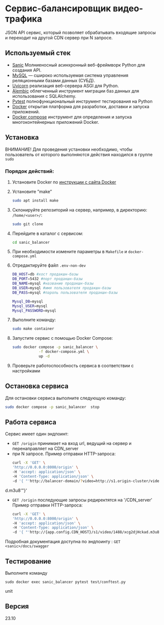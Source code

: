 # Сервис-балансировщик видео-трафика

JSON API сервис, который позволяет обрабатывать входящие запросы и переходит на другой CDN сервер при N запросе. 

## Используемый стек

- [Sanic](https://sanic.dev/en/) Молниеносный асинхронный веб-фреймворк Python для создания API.
- [MySQL](https://www.mysqltutorial.org/) — сшироко используемая система управления реляционными базами данных (СУБД).
- [Uvicorn](https://www.uvicorn.org/) реализация веб-сервера ASGI для Python.
- [Alembic](https://alembic.sqlalchemy.org/en/latest/) облегченный инструмент миграции баз данных для использования с SQLAlchemy.
- [Pytest](https://docs.pytest.org/en/7.4.x/contents.html) полнофункциональный инструмент тестирования на Python
- [Docker](https://docs.docker.com/get-started/overview/) открытая платформа для разработки, доставки и запуска приложений.
- [Docker compose](https://docs.docker.com/compose/) инструмент для определения и запуска многоконтейнерных приложений Docker. 


## Установка 
ВНИМАНИЕ! Для проведения установки необходимо, чтобы пользователь от которого выполняются действия находился в группе `sudo`
### Порядок действий:
1. Установите Docker по [инструкции с сайта Docker](https://docs.docker.com/engine/install/ubuntu/)
2. Установите ”make”
    ```bash
    sudo apt install make
    ```
2. Склонируйте репозиторий на сервер, например, в директорию: `/home/<user>/`:

    ```bash
    sudo git clone 
    ```
3. Перейдите в каталог с сервисом:

    ```bash
    cd sanic_balancer
    ```
4. При необходимости измените параметры в `Makefile` и `docker-compose.yml`
5. Отредактируйте файл `.env-non-dev`
   ```bash
   DB_HOST=db #хост продакшн-базы 
   DB_PORT=5432 #порт продакшн-базы 
   DB_NAME=mysql #название продакшн-базы 
   DB_USER=mysql #имя пользователя продакшн-базы 
   DB_PASS=mysql #пароль пользователя продакшн-базы 
   
   Mysql_DB=mysql 
   Mysql_USER=mysql 
   Mysql_PASSWORD=mysql 
    ```
6. Выполните команду:

    ```bash
    sudo make container
    ```

7. Запустите сервис с помощью Docker Compose:

    ```bash
    sudo docker compose -p sanic_balancer \
                -f docker-compose.yml \
                up -d
    ```
8. Проверьте работоспособность сервиса в соответствии с настройками

## Остановка сервиса

Для остановки сервиса выполните следующую команду:

   ```bash
   sudo docker compose -p sanic_balancer  stop
   ```

## Работа сервиса
Сервис имеет один эндпоинт:

- `GET /origin` принимает на вход url, ведущий на сервер и перенаправляет на CDN_server
- при N запросе.
  Пример отправки HTTP-запроса:
  ```bash
  curl -X 'GET' \
  'http://0.0.0.0:8000/origin' \
  -H 'accept: application/json' \
  -H 'Content-Type: application/json' \
  -d '{ "'http://balancer-domain/?video=http://s1.origin-cluster/video/1488/xcg2djHcka
d.m3u8'"}'

- `GET /origin` последующие запросы редиректятся на '/CDN_server'
  Пример отправки HTTP-запроса:
  ```bash
  curl -X 'GET' \
  'http://0.0.0.0:8000/origin' \
  -H 'accept: application/json' \
  -H 'Content-Type: application/json' \
  -d '{ "'http://{app.config.CDN_HOST}/s1/video/1488/xcg2djHckad.m3u8'"}'

  ```


Подробная документация доступна по эндпоинту : `GET <sanic>/docs/swagger` 

## Тестирование
Выполните команду 
```python3
sudo docker exec sanic_balancer pytest test/conftest.py
```

unit
## Версия

23.10
